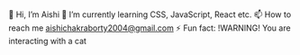   👋 Hi, I’m Aishi 🌱 I’m currently learning CSS, JavaScript, React etc. 📫 How to reach me aishichakraborty2004@gmail.com ⚡ Fun fact: !WARNING! You are interacting with a cat

<!---
aishi07/aishi07 is a ✨ special ✨ repository because its `README.md` (this file) appears on your GitHub profile.
You can click the Preview link to take a look at your changes.
--->
